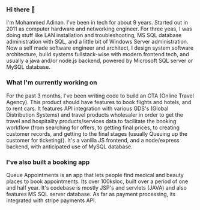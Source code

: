 ### Hi there 👋

I'm Mohammed Adinan. I've been in tech for about 9 years. Started out in 2011 as computer hardware and networking engineer. For three yeas, I was doing stuff like LAN installation and troubleshooting, MS SQL database administration with SQL, and a little bit of Windows Server administration. Now a self made software engineer and architect, I design system software architecture, build systems fullstack-wise with modern frontend tech, and usually a java and/or node.js backend, powered by Microsoft SQL server or MySQL database.

### What I'm currently working on

For the past 3 months, I've been writing code to build an OTA (Online Travel Agency). This product should have features to book flights and hotels, and to rent cars. It features API integration with various GDS's (Global Distribution Systems) and travel products wholesaler in order to get the travel and hospitality products/services data to facilitate the booking workflow (from searching for offers, to getting final prices, to creating customer records, and getting to the final stages (usually Queuing up the customer for ticketing)).  It's a vanilla JS frontend, and a node/express backend, with anticipated use of MySQL database.

### I've also built a booking app

Queue Appointments is an app that lets people find medical and beauty places to book appointments. Its over 100ksloc, built over a period of one and half year. It's codebase is mostly JSP's and servlets (JAVA) and also features MS SQL server database. As far as payment processing, its integrated with stripe payments API. 

<!--
**AdinanAries/AdinanAries** is a ✨ _special_ ✨ repository because its `README.md` (this file) appears on your GitHub profile.

Here are some ideas to get you started:

- 🔭 I’m currently working on ...
- 🌱 I’m currently learning ...
- 👯 I’m looking to collaborate on ...
- 🤔 I’m looking for help with ...
- 💬 Ask me about ...
- 📫 How to reach me: ...
- 😄 Pronouns: ...
- ⚡ Fun fact: ...
-->
